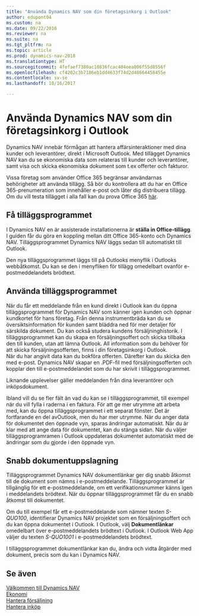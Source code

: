 ```yaml
---
title: "Använda Dynamics NAV som din företagsinkorg i Outlook"
author: edupont04
ms.custom: na
ms.date: 09/22/2016
ms.reviewer: na
ms.suite: na
ms.tgt_pltfrm: na
ms.topic: article
ms.prod: dynamics-nav-2018
ms.translationtype: HT
ms.sourcegitcommit: 4fefaef7380ac10836fcac404eea006f55d8556f
ms.openlocfilehash: cf4202c3b7186eb1dd4633f74d2d48664458455e
ms.contentlocale: sv-se
ms.lasthandoff: 10/16/2017

---
```


# <a name="using-dynamics-nav-as-your-business-inbox-in-outlook"></a>Använda Dynamics NAV som din företagsinkorg i Outlook
Dynamics NAV innebär förmågan att hantera affärsinteraktioner med dina kunder och leverantörer, direkt i Microsoft Outlook. Med tillägget Dynamics NAV kan du se ekonomiska data som relateras till kunder och leverantörer, samt visa och skicka ekonomiska dokument som t.ex offerter och fakturor.  

Vissa företag som använder Office 365 begränsar användarnas behörigheter att använda tillägg. Så bör du kontrollera att du har en Office 365-prenumeration som innehåller e-post och låter dig distribuera tillägg. Om du vill testa tillägget i alla fall kan du prova Office 365 [här](https://products.office.com/try).  

## <a name="get-the-add-in"></a>Få tilläggsprogrammet
I Dynamics NAV en är assisterade installationerna är **ställa in Office-tillägg**. I guiden får du göra en koppling mellan ditt Office 365-konto och Dynamics NAV. Tilläggsprogrammet Dynamics NAV läggs sedan till automatiskt till Outlook.  

Den nya tilläggsprogrammet läggs till på Outlooks menyflik i Outlooks webbåtkomst. Du kan se den i menyfliken för tillägg omedelbart ovanför e-postmeddelandets brödtext.  

## <a name="using-the-add-in"></a>Använda tilläggsprogrammet
När du får ett meddelande från en kund direkt i Outlook kan du öppna tilläggsprogrammet för Dynamics NAV som känner igen kunden och öppnar kundkortet för hans företag. Från denna instrumentbräda kan du se översiktsinformation för kunden samt bläddra ned för mer detaljer för särskilda dokument. Du kan också studera kundens försäljninghistorik.
I tilläggsprogrammet kan du skapa en försäljningsoffert och skicka tillbaka den till kunden, utan att lämna Outlook. All information som du behöver för att skicka försäljningsofferten, finns i din företagsinkorg i Outlook.  
När du har angivit data kan du bokföra offerten. Därefter kan du skicka den med e-post. Dynamics NAV skapar en .PDF-fil med försäljningsofferten och kopplar den till e-postmeddelandet som du har skrivit i tilläggsprogrammet.  

Liknande upplevelser gäller meddelanden från dina leverantörer och inköpsdokument.  

Ibland vill du se fler fält än vad du kan se i tilläggsprogrammet, till exempel när du vill fylla i raderna i en faktura. För att ge mer utrymme att arbeta med, kan du öppna tilläggsprogrammet i ett separat fönster. Det är fortfarande en del avOutlook, men du har mer utrymme. När du anger data för dokumentet den öppnade vyn, sparas ändringar automatiskt. När du är klar med att ange data för dokumentet, kan du stänga sidan. När du väljer tilläggsprogramramen i Outlook uppdateras dokumentet automatiskt med de ändringar som du gjorde i den öppnade vyn.  

## <a name="quick-document-lookup"></a>Snabb dokumentuppslagning
Tilläggsprogrammet Dynamics NAV dokumentlänkar ger dig snabb åtkomst till de dokument som nämns i e-postmeddelande. Tilläggsprogrammet är tillgänglig för ett e-postmeddelande, om ett verifikationsnummer känns igen i meddelandets brödtext. När du öppnar tilläggsprogrammet får du en snabb åtkomst till dokumentet.  

Om du till exempel får ett e-postmeddelande som nämner texten *S-QUO100*, identifierar Dynamics NAV projektet som en försäljningsoffert och du kan öppna dokumentet i Outlook. I Outlook, välj **Dokumentlänkar** omedelbart över e-postmeddelandets brödtext i Outlook. I Outlook Web App väljer du texten *S-QUO1001* i e-postmeddelandets brödtext.  

I tilläggsprogrammet dokumentlänkar kan du, ändra och vidta åtgärder med dokument, precis som du kan i Dynamics NAV.

## <a name="see-also"></a>Se även
[Välkommen till Dynamics NAV](across-get-started.md)  
[Ekonomi](finance.md)  
[Hantera försäljning](sales-manage-sales.md)  
[Hantera inköp](purchasing-manage-purchasing.md)  

